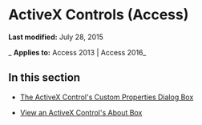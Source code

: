 
# ActiveX Controls (Access)

 **Last modified:** July 28, 2015

 _ **Applies to:** Access 2013 | Access 2016_

## In this section


- [The ActiveX Control's Custom Properties Dialog Box](124cf679-6efc-567a-84d1-8057dec93bde.md)
    
- [View an ActiveX Control's About Box](72a855b4-dd1a-a531-6402-0321335d3bf5.md)
    

